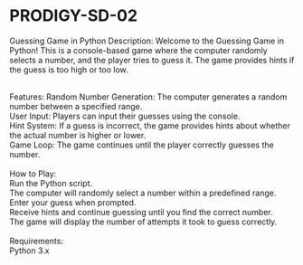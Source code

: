 # PRODIGY-SD-02
Guessing Game in Python
Description:
Welcome to the Guessing Game in Python! This is a console-based game where the computer randomly selects a number, and the player tries to guess it. The game provides hints if the guess is too high or too low.<br>
<br>

Features:
Random Number Generation: The computer generates a random number between a specified range.<br>
User Input: Players can input their guesses using the console.<br>
Hint System: If a guess is incorrect, the game provides hints about whether the actual number is higher or lower.<br>
Game Loop: The game continues until the player correctly guesses the number.<br>
<br>
How to Play:<br>
Run the Python script.<br>
The computer will randomly select a number within a predefined range.<br>
Enter your guess when prompted.<br>
Receive hints and continue guessing until you find the correct number.<br>
The game will display the number of attempts it took to guess correctly.<br>
<br>
Requirements:<br>
Python 3.x
